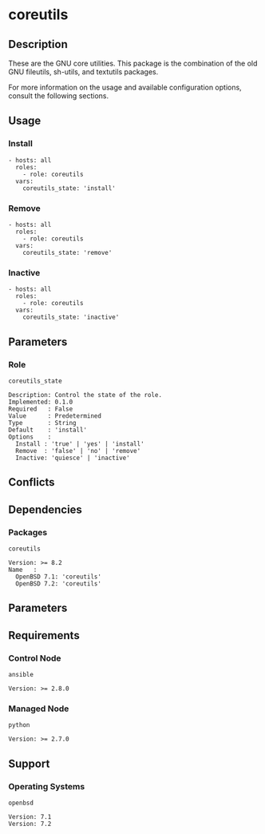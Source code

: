 # coreutils

## Description

These are the GNU core utilities. This package is the combination of the old GNU
fileutils, sh-utils, and textutils packages.

For more information on the usage and available configuration options,
consult the following sections.

## Usage

### Install

```
- hosts: all
  roles:
    - role: coreutils
  vars:
    coreutils_state: 'install'
```

### Remove

```
- hosts: all
  roles:
    - role: coreutils
  vars:
    coreutils_state: 'remove'
```

### Inactive

```
- hosts: all
  roles:
    - role: coreutils
  vars:
    coreutils_state: 'inactive'
```

## Parameters

### Role

`coreutils_state`

    Description: Control the state of the role.
    Implemented: 0.1.0
    Required   : False
    Value      : Predetermined
    Type       : String
    Default    : 'install'
    Options    :
      Install : 'true' | 'yes' | 'install'
      Remove  : 'false' | 'no' | 'remove'
      Inactive: 'quiesce' | 'inactive'

## Conflicts

## Dependencies

### Packages

`coreutils`

    Version: >= 8.2
    Name   :
      OpenBSD 7.1: 'coreutils'
      OpenBSD 7.2: 'coreutils'

## Parameters

## Requirements

### Control Node

`ansible`

    Version: >= 2.8.0

### Managed Node

`python`

    Version: >= 2.7.0

## Support

### Operating Systems

`openbsd`

    Version: 7.1
    Version: 7.2
